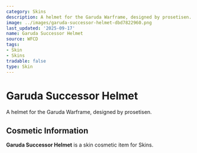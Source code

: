 ```yaml
---
category: Skins
description: A helmet for the Garuda Warframe, designed by prosetisen.
image: ../images/garuda-successor-helmet-dbd7822960.png
last_updated: '2025-09-17'
name: Garuda Successor Helmet
source: WFCD
tags:
- Skin
- Skins
tradable: false
type: Skin
---
```


# Garuda Successor Helmet

A helmet for the Garuda Warframe, designed by prosetisen.

## Cosmetic Information

**Garuda Successor Helmet** is a skin cosmetic item for Skins.

